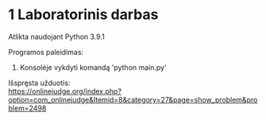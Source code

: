 # 1 Laboratorinis darbas

Atlikta naudojant Python 3.9.1

Programos paleidimas:
1. Konsolėje vykdyti komandą 'python main.py'

Išspręsta užduotis:  
https://onlinejudge.org/index.php?option=com_onlinejudge&Itemid=8&category=27&page=show_problem&problem=2498